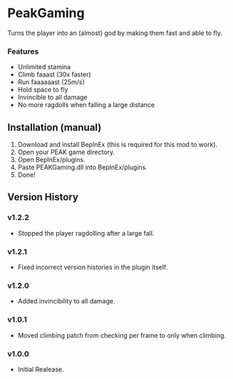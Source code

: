 # PeakGaming
Turns the player into an (almost) god by making them fast and able to fly.

### Features
 - Unlimited stamina
 - Climb faaast (30x faster)
 - Run faaaaaast (25m/s)
 - Hold space to fly
 - Invincible to all damage
 - No more ragdolls when falling a large distance

## Installation (manual)
1. Download and install BepInEx (this is required for this mod to work).
2. Open your PEAK game directory.
3. Open BepInEx/plugins.
4. Paste PEAKGaming.dll into BepInEx/plugins.
5. Done!

## Version History

### v1.2.2
- Stopped the player ragdolling after a large fall.

### v1.2.1 
- Fixed incorrect version histories in the plugin itself. 

### v1.2.0
- Added invincibility to all damage.

### v1.0.1
- Moved climbing patch from checking per frame to only when climbing.

### v1.0.0
- Initial Realease.
